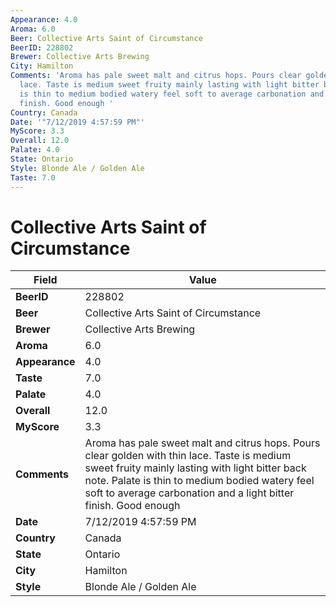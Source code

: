```yaml
---
Appearance: 4.0
Aroma: 6.0
Beer: Collective Arts Saint of Circumstance
BeerID: 228802
Brewer: Collective Arts Brewing
City: Hamilton
Comments: 'Aroma has pale sweet malt and citrus hops. Pours clear golden with thin
  lace. Taste is medium sweet fruity mainly lasting with light bitter back note. Palate
  is thin to medium bodied watery feel soft to average carbonation and a light bitter
  finish. Good enough '
Country: Canada
Date: '"7/12/2019 4:57:59 PM"'
MyScore: 3.3
Overall: 12.0
Palate: 4.0
State: Ontario
Style: Blonde Ale / Golden Ale
Taste: 7.0
---
```


# Collective Arts Saint of Circumstance

| Field         | Value |
|---------------|-------|
| **BeerID** | 228802 |
| **Beer** | Collective Arts Saint of Circumstance |
| **Brewer** | Collective Arts Brewing |
| **Aroma** | 6.0 |
| **Appearance** | 4.0 |
| **Taste** | 7.0 |
| **Palate** | 4.0 |
| **Overall** | 12.0 |
| **MyScore** | 3.3 |
| **Comments** | Aroma has pale sweet malt and citrus hops. Pours clear golden with thin lace. Taste is medium sweet fruity mainly lasting with light bitter back note. Palate is thin to medium bodied watery feel soft to average carbonation and a light bitter finish. Good enough  |
| **Date** | 7/12/2019 4:57:59 PM |
| **Country** | Canada |
| **State** | Ontario |
| **City** | Hamilton |
| **Style** | Blonde Ale / Golden Ale |
